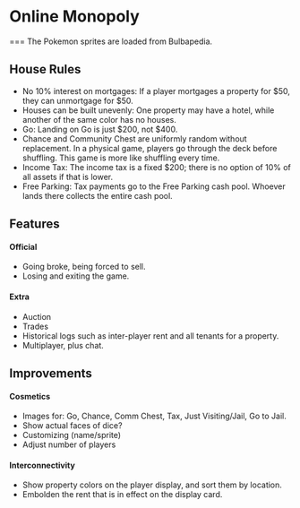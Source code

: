 # Online Monopoly
===
The Pokemon sprites are loaded from Bulbapedia.

## House Rules
* No 10% interest on mortgages: If a player mortgages a property for $50, they can unmortgage for $50.
* Houses can be built unevenly: One property may have a hotel, while another of the same color has no houses.
* Go: Landing on Go is just $200, not $400.
* Chance and Community Chest are uniformly random without replacement. In a physical game, players go through the deck before shuffling. This game is more like shuffling every time.
* Income Tax: The income tax is a fixed $200; there is no option of 10% of all assets if that is lower.
* Free Parking: Tax payments go to the Free Parking cash pool. Whoever lands there collects the entire cash pool.

## Features
#### Official
* Going broke, being forced to sell.
* Losing and exiting the game.

#### Extra
* Auction
* Trades
* Historical logs such as inter-player rent and all tenants for a property.
* Multiplayer, plus chat.

## Improvements
#### Cosmetics
* Images for: Go, Chance, Comm Chest, Tax, Just Visiting/Jail, Go to Jail.
* Show actual faces of dice?
* Customizing (name/sprite)
* Adjust number of players

#### Interconnectivity
* Show property colors on the player display, and sort them by location.
* Embolden the rent that is in effect on the display card.
